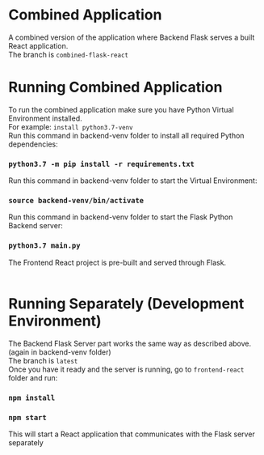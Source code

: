 # Combined Application
A combined version of the application where Backend Flask serves a built React application.<br />
The branch is `combined-flask-react`<br />
# Running Combined Application
To run the combined application make sure you have Python Virtual Environment installed.<br />
For example: `install python3.7-venv`<br />
Run this command in backend-venv folder to install all required Python dependencies:<br />
### `python3.7 -m pip install -r requirements.txt`
Run this command in backend-venv folder to start the Virtual Environment:<br />
### `source backend-venv/bin/activate`
Run this command in backend-venv folder to start the Flask Python Backend server:<br />
### `python3.7 main.py`
The Frontend React project is pre-built and served through Flask.<br /><br />

# Running Separately (Development Environment)
The Backend Flask Server part works the same way as described above. (again in backend-venv folder)<br />
The branch is `latest`<br />
Once you have it ready and the server is running, go to `frontend-react` folder and run:<br />
### `npm install`<br />
### `npm start`<br />
This will start a React application that communicates with the Flask server separately<br />